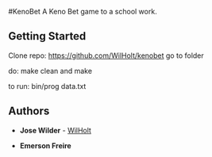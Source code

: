 #KenoBet
A Keno Bet game to a school work.
## Getting Started
Clone repo: https://github.com/WilHolt/kenobet
go to folder

do: make clean and make

to run: bin/prog data.txt



## Authors
* **Jose Wilder**  - [WilHolt](https://github.com/WilHolt)

* **Emerson Freire** 